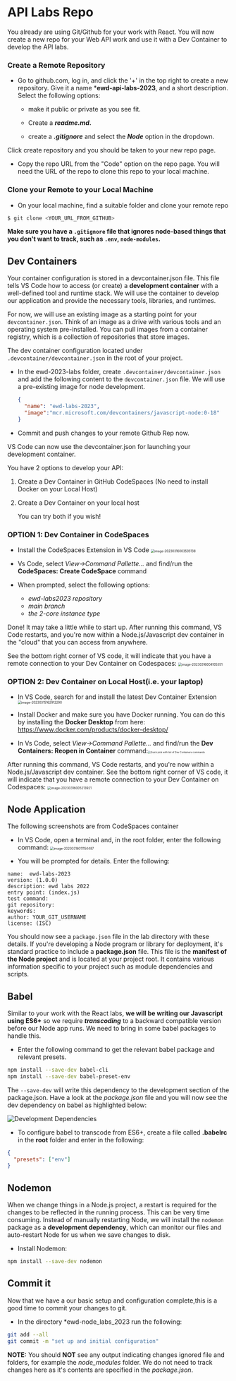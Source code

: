 # API Labs Repo

You already are using Git/Github for your work with React. You will now create a new repo for your Web API work and use it with a Dev Container to develop the API labs.  

### Create a Remote Repository

- Go to github.com, log in, and click the '+' in the top right to create a new repository.
  Give it a name ***ewd-api-labs-2023**, and a short description.
  Select the following options:
  - make it public or private as you see fit.

  - Create a ***readme.md*.**
  - create a ***.gitignore*** and select the ***Node*** option in the dropdown.

Click create repository and you should be taken to your new repo page. 

- Copy the repo URL from the "Code" option on the repo page.  You will need the URL of the repo to clone this repo to your local machine.

### Clone your Remote to your Local Machine

- On your local machine, find a suitable folder and clone your remote repo

~~~bash
$ git clone <YOUR_URL_FROM_GITHUB>
~~~

**Make sure you have a ``.gitignore`` file that ignores node-based things that you don't want to track, such as ``.env``, ``node-modules``.**

## Dev Containers 



Your container configuration is stored in a devcontainer.json file. This file tells VS Code how to access (or create) a **development container** with a well-defined tool and runtime stack. We will use the container to develop our application and provide the necessary tools, libraries, and runtimes. 

For now, we will use an existing image as a starting point for your `devcontainer.json`. Think of an image as a drive with various tools and an operating system pre-installed. You can pull images from a container registry, which is a collection of repositories that store images. 

The dev container configuration located under `.devcontainer/devcontainer.json` in the root of your project.

+ In the ewd-2023-labs folder, create `.devcontainer/devcontainer.json` and add  the following content to the ``devcontainer.json`` file. We will use a pre-existing image for node development.

  ~~~json
  {
  	"name": "ewd-labs-2023",
  	"image":"mcr.microsoft.com/devcontainers/javascript-node:0-18"
  }
  ~~~

+ Commit and push changes to your remote Github Rep now.

 VS Code can now use the devcontainer.json for launching your development container.

You have 2 options to develop your API:

1. Create a Dev Container in GitHub CodeSpaces (No need to install Docker on your Local Host)

2. Create a Dev Container on your local host

   You can try both if you wish!

### OPTION 1: Dev Container in CodeSpaces

+ Install the CodeSpaces Extension in VS Code
  <img src="./img/image-20230316003535138.png" alt="image-20230316003535138" style="zoom: 50%;" />

+ Vs Code, select *View->Command Pallette...* and find/run the **CodeSpaces: Create CodeSpace** command

+ When prompted, select the following options:
  + *ewd-labs2023 repository*
  + *main branch*
  + *the 2-core instance type*

Done! It may take a little while to start up. After running this command, VS Code restarts, and you're now within a Node.js/Javascript dev container in the "cloud" that you can access from anywhere. 

See the bottom right corner of VS code, it will indicate that you have a remote connection to your Dev Container on Codespaces:
<img src="./img/image-20230316004105351.png" alt="image-20230316004105351" style="zoom:50%;" />



### OPTION 2: Dev Container on Local Host(i.e. your laptop)

+ In VS Code, search for and install the latest Dev Container Extension
   <img src="./img/image-20230315162912290.png" alt="image-20230315162912290" style="zoom:50%;" />

+ Install Docker and make sure you have Docker running. You can do this by installing the **Docker Desktop** from here: https://www.docker.com/products/docker-desktop/

+ In Vs Code, select *View->Command Pallette...* and find/run the **Dev Containers: Reopen in Container** command:<img src="./img/dev-containers-reopen.png" alt="Quick pick with list of Dev Containers commands" style="zoom:38%;" />

After running this command, VS Code restarts, and you're now within a Node.js/Javascript dev container. See the bottom right corner of VS code, it will indicate that you have a remote connection to your Dev Container on Codespaces:
<img src="./img/image-20230316005213921.png" alt="image-20230316005213921" style="zoom:50%;" />



## Node Application

The following screenshots are from CodeSpaces container

- In VS Code, open a terminal and, in the root folder, enter the following command:
  <img src="C:\Users\Frank\AppData\Roaming\Typora\typora-user-images\image-20230316011154487.png" alt="image-20230316011154487" style="zoom:50%;" />

- You will be prompted for details. Enter the following:

~~~
name:  ewd-labs-2023
version: (1.0.0) 
description: ewd labs 2022
entry point: (index.js)
test command:
git repository: 
keywords:
author: YOUR_GIT_USERNAME
license: (ISC)
~~~

You should now see a ``package.json`` file in the lab directory with these details.
If you're developing a Node program or library for deployment, it's standard practice to include a **package.json** file. This file is the **manifest of the Node project** and is located at your project root. It contains various information specific to your project such as module dependencies and scripts. 

## Babel

Similar to your work with the React labs, **we will be writing our Javascript using ES6+** so we require ***transcoding*** to a backward compatible version before our Node app runs. We need to bring in some babel packages to handle this.

- Enter the following command to get the relevant babel package and relevant  presets.

~~~bash
npm install --save-dev babel-cli
npm install --save-dev babel-preset-env
~~~

The ``--save-dev`` will write this dependency to the development section of the package.json. Have a look at the *package.json* file and you will now see the dev dependency on babel as highlighted below:

![Development Dependencies](./img/package.PNG)



- To configure babel to transcode from ES6+, create a file called **.babelrc** in the **root** folder and enter in the following:

~~~json
{
  "presets": ["env"]
}
~~~



## Nodemon

When we change things in a Node.js project, a restart is required for the changes to be reflected in the running process. This can be very time consuming. Instead of manually restarting Node, we will install the ``nodemon`` package as a **development dependency**, which can monitor our files and auto-restart Node for us when we save changes to disk.

- Install Nodemon:

~~~bash
npm install --save-dev nodemon
~~~

## Commit it

Now that we have a our basic setup and configuration complete,this is a good time to commit your changes to git.

- In the directory *ewd-node_labs_2023 run the following:

~~~bash
git add --all
git commit -m "set up and initial configuration"
~~~

**NOTE:** You should **NOT** see any output indicating changes ignored file and folders, for example the *node_modules* folder. We do not need to track changes here as it's contents are specified in the *package.json*.

